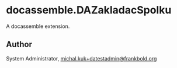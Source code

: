 # docassemble.DAZakladacSpolku

A docassemble extension.

## Author

System Administrator, michal.kuk+datestadmin@frankbold.org

